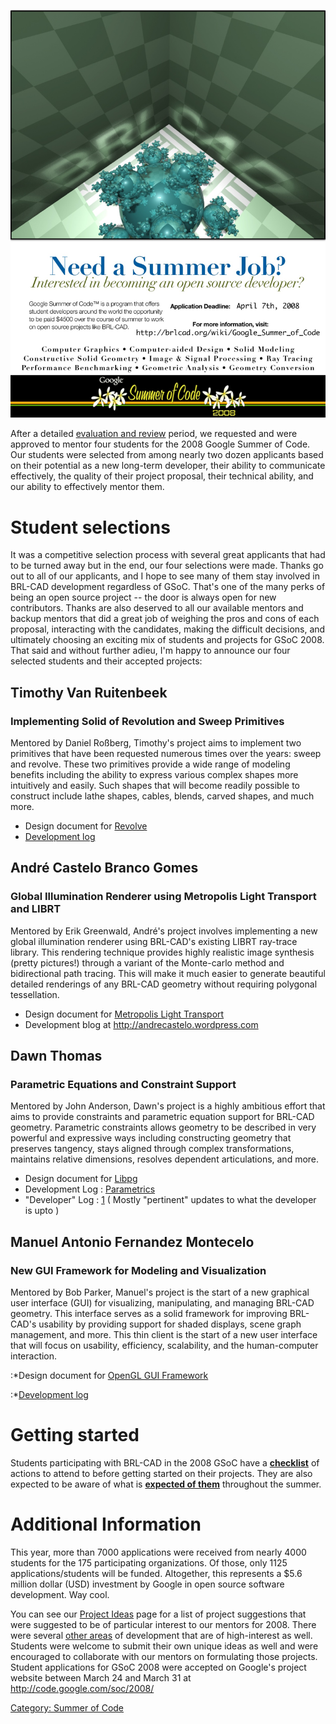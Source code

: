 ![](img/brlcad_gsoc2008_flyer.jpg)

After a detailed [evaluation and
review](Summer_of_Code/Proposal_Evaluation.md) period, we
requested and were approved to mentor four students for the 2008 Google
Summer of Code. Our students were selected from among nearly two dozen
applicants based on their potential as a new long-term developer, their
ability to communicate effectively, the quality of their project
proposal, their technical ability, and our ability to effectively mentor
them.

# Student selections

It was a competitive selection process with several great applicants
that had to be turned away but in the end, our four selections were
made. Thanks go out to all of our applicants, and I hope to see many of
them stay involved in BRL-CAD development regardless of GSoC. That's one
of the many perks of being an open source project -- the door is always
open for new contributors. Thanks are also deserved to all our available
mentors and backup mentors that did a great job of weighing the pros and
cons of each proposal, interacting with the candidates, making the
difficult decisions, and ultimately choosing an exciting mix of students
and projects for GSoC 2008. That said and without further adieu, I'm
happy to announce our four selected students and their accepted
projects:

## Timothy Van Ruitenbeek

### Implementing Solid of Revolution and Sweep Primitives


Mentored by Daniel Roßberg, Timothy's project aims to implement two
primitives that have been requested numerous times over the years: sweep
and revolve. These two primitives provide a wide range of modeling
benefits including the ability to express various complex shapes more
intuitively and easily. Such shapes that will become readily possible to
construct include lathe shapes, cables, blends, carved shapes, and much
more.

-   Design document for [Revolve](Revolve.md)
-   [Development log](user/Pacman87.md)

## André Castelo Branco Gomes

### Global Illumination Renderer using Metropolis Light Transport and LIBRT


Mentored by Erik Greenwald, André's project involves implementing a new
global illumination renderer using BRL-CAD's existing LIBRT ray-trace
library. This rendering technique provides highly realistic image
synthesis (pretty pictures!) through a variant of the Monte-carlo method
and bidirectional path tracing. This will make it much easier to
generate beautiful detailed renderings of any BRL-CAD geometry without
requiring polygonal tessellation.

-   Design document for [Metropolis Light
    Transport](Metropolis_Light_Transport.md)
-   Development blog at <http://andrecastelo.wordpress.com>

## Dawn Thomas

### Parametric Equations and Constraint Support


Mentored by John Anderson, Dawn's project is a highly ambitious effort
that aims to provide constraints and parametric equation support for
BRL-CAD geometry. Parametric constraints allows geometry to be described
in very powerful and expressive ways including constructing geometry
that preserves tangency, stays aligned through complex transformations,
maintains relative dimensions, resolves dependent articulations, and
more.

-   Design document for
    [Libpg](Libpg_:_A_parametrics/constraint_library.md)
-   Development Log : [Parametrics](http://parametrics.wordpress.com/)
-   "Developer" Log :
    [1](http://www.ohloh.net/accounts/dawn/messages.rss) ( Mostly
    "pertinent" updates to what the developer is upto )

## Manuel Antonio Fernandez Montecelo

### New GUI Framework for Modeling and Visualization


Mentored by Bob Parker, Manuel's project is the start of a new graphical
user interface (GUI) for visualizing, manipulating, and managing BRL-CAD
geometry. This interface serves as a solid framework for improving
BRL-CAD's usability by providing support for shaded displays, scene
graph management, and more. This thin client is the start of a new user
interface that will focus on usability, efficiency, scalability, and the
human-computer interaction.

:\*Design document for [OpenGL GUI
Framework](OpenGL_GUI_Framework.md)

:\*[Development log](user/mafm.md)

# Getting started

Students participating with BRL-CAD in the 2008 GSoC have a
**[checklist](Summer_of_Code/Checklist.md)** of actions to
attend to before getting started on their projects. They are also
expected to be aware of what is **[expected of
them](Summer_of_Code/Expectations.md)** throughout the summer.

# Additional Information

This year, more than 7000 applications were received from nearly 4000
students for the 175 participating organizations. Of those, only 1125
applications/students will be funded. Altogether, this represents a $5.6
million dollar (USD) investment by Google in open source software
development. Way cool.

You can see our [Project
Ideas](Google_Summer_of_Code/2008/Project_Ideas.md) page for a
list of project suggestions that were suggested to be of particular
interest to our mentors for 2008. There were several [other
areas](http://brlcad.org/~sean/ideas.html) of development that are of
high-interest as well. Students were welcome to submit their own unique
ideas as well and were encouraged to collaborate with our mentors on
formulating those projects. Student applications for GSoC 2008 were
accepted on Google's project website between March 24 and March 31 at
<http://code.google.com/soc/2008/>

[Category: Summer of Code](Category:_Summer_of_Code.md)
